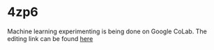 # 4zp6

Machine learning experimenting is being done on Google CoLab. The editing link can be found [here](https://colab.research.google.com/drive/1682HSUzAxL24l9kzixJNzauv5SLOFaeF)
